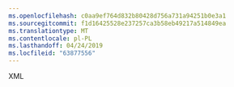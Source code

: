 ```yaml
---
ms.openlocfilehash: c0aa9ef764d832b80428d756a731a94251b0e3a1
ms.sourcegitcommit: f1d16425528e237257ca3b58eb49217a514849ea
ms.translationtype: MT
ms.contentlocale: pl-PL
ms.lasthandoff: 04/24/2019
ms.locfileid: "63877556"
---
```

XML
